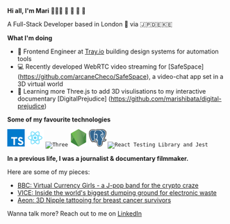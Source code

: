 **Hi all, I'm Mari** 👩🏻‍💻 👘 🎥 🎹 🌸

A Full-Stack Developer based in London 🏴󠁧󠁢󠁥󠁮󠁧󠁿 via 🇯🇵🇩🇪🇰🇪

**What I'm doing**
- 🎨 Frontend Engineer at [Tray.io](https://github.com/trayio) building design systems for automation tools
- 💻 Recently developed WebRTC video streaming for [SafeSpace] (https://github.com/arcaneCheco/SafeSpace), a video-chat app set in a 3D virtual world
- 🌱 Learning more Three.js to add 3D visulisations to my interactive documentary [DigitalPrejudice] (https://github.com/marishibata/digital-prejudice)

**Some of my favourite technologies**

<code><img height="40" alt="Typescript" src="https://raw.githubusercontent.com/github/explore/80688e429a7d4ef2fca1e82350fe8e3517d3494d/topics/typescript/typescript.png"></code>
<code><img height="40" alt="React" src="https://raw.githubusercontent.com/github/explore/80688e429a7d4ef2fca1e82350fe8e3517d3494d/topics/react/react.png"></code>
<code><img height="40" alt="Three" src="https://pbs.twimg.com/profile_images/1156268573137833984/5gdpZtDv_400x400.jpg"></code>
<code><img height="40" alt="nodeJs" src="https://raw.githubusercontent.com/github/explore/80688e429a7d4ef2fca1e82350fe8e3517d3494d/topics/nodejs/nodejs.png"></code>
<code><img height="40" alt="postgresql" src="https://raw.githubusercontent.com/github/explore/80688e429a7d4ef2fca1e82350fe8e3517d3494d/topics/postgresql/postgresql.png"></code>
<code><img height="40" alt="React Testing Library and Jest" src="https://avatars0.githubusercontent.com/u/49996085?s=200&v=4"></code>


**In a previous life, I was a journalist & documentary filmmaker.** 

Here are some of my pieces:
- [BBC: Virtual Currency Girls - a J-pop band for the crypto craze](https://www.bbc.com/worklife/article/20180126-a-j-pop-band-for-the-crypto-craze)
- [VICE: Inside the world's biggest dumping ground for electronic waste](https://www.vice.com/en/article/4x3emg/inside-the-worlds-biggest-e-waste-dump)
- [Aeon: 3D Nipple tattooing for breast cancer survivors](https://aeon.co/videos/after-katies-double-mastectomy-claire-can-help-with-3d-nipple-tattoos)

Wanna talk more? Reach out to me on [LinkedIn](https://www.linkedin.com/in/shibatamari/)


